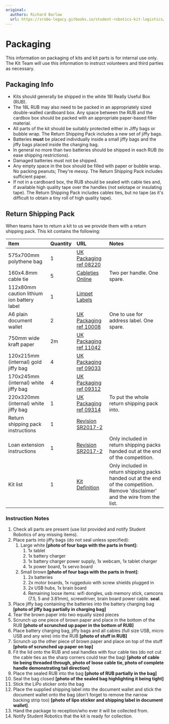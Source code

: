 ```yaml
---
original:
  authors: Richard Barlow
  url: https://srobo-legacy.gitbooks.io/student-robotics-kit-logistics/kit-transport/packaging.html
---
```

# Packaging

This information on packaging of kits and kit parts is for internal use only. The Kit Team will use this information to instruct volunteers and third parties as necessary.

## Packaging Info

* Kits should generally be shipped in the white 18l Really Useful Box (RUB).
* The 18L RUB may also need to be packed in an appropriately sized double-walled cardboard box. Any space between the RUB and the cardbox box should be packed with an appropriate paper-based filler material.
* All parts of the kit should be suitably protected either in Jiffy bags or bubble wrap. The Return Shipping Pack includes a new set of jiffy bags.
* Batteries **must** be placed individually inside a small jiffy bags and the jiffy bags placed inside the charging bag.
* In general no more than two batteries should be shipped in each RUB (to ease shipping restrictions).
* Damaged batteries must not be shipped.
* Any empty space in the box should be filled with paper or bubble wrap. No packing peanuts; They're messy. The Return Shipping Pack includes sufficient paper.
* If not in a cardboard box, the RUB should be sealed with cable ties and, if available high quality tape over the handles (not selotape or insulating tape). The Return Shipping Pack includes cables ties, but no tape (as it's difficult to obtain a tiny roll of high quality tape).

## Return Shipping Pack

When teams have to return a kit to us we provide them with a return shipping pack. This kit contains the following:

| Item | Quantity | URL | Notes |
| :--- | :--- | :--- | :--- |
| 575x700mm polythene bag | 1 | [UK Packaging ref 08220](http://www.ukpackaging.com/postal-packaging/polythene-mailing-bags/grey-polythene-mailing-bags-575x700mm-60mu) | |
| 160x4.8mm cable tie | 5 | [Cableties Online](https://www.cabletiesonline.co.uk/cable-ties-b-w/cable-ties-160mm-x-4.html) | Two per handle. One spare. |
| 112x80mm caution lithium ion battery label | 1 | [Limpet Labels](http://www.limpetlabels.co.uk/shop/view/293_Caution_Lithium_Battery_Labels/755_Caution_Lithium_Ion_Battery_Labels_%28112_x_80mm%29) |  |
| A6 plain document wallet | 2 | [UK Packaging ref 10008](http://www.ukpackaging.com/document-wallets-a6-document-enclosed-wallets-plain) | One to use for address label. One spare. |
| 750mm wide kraft paper | 2m | [UK Packaging ref 11042](http://www.ukpackaging.com/kraft-paper-rolls-imitation-kraft-kraft-paper-rolls-imitation-kraft-750mmx220m) |  |
| 120x215mm (internal) gold jiffy bag | 4 | [UK Packaging ref 09033](http://www.ukpackaging.com/arofol-classic-postal-bags-gold-2) |  |
| 170x245mm (internal) white jiffy bag | 4 | [UK Packaging ref 09312](http://www.ukpackaging.com/jiffy-earth-aware-airkraft-white-ak1-170x245mm-50-pack) |  |
| 220x320mm (internal) white jiffy bag | 1 | [UK Packaging ref 09314](http://www.ukpackaging.com/postal-packaging/jiffy-bags/jiffy-earth-aware-airkraft-white-ak3-220x320mm-50-pack) | To put the whole return shipping pack into. |
| Return shipping pack instructions | 1 | [Revision SR2017-2](https://github.com/srobo/return-shipping-pack/releases/download/SR2017-2/return-shipping-pack-instructions.pdf) |  |
| Loan extension instructions | 1 | [Revision SR2017-2](https://github.com/srobo/return-shipping-pack/releases/download/SR2017-2/loanext-instructions.pdf) | Only included in return shipping packs handed out at the end of the competition. |
| Kit list | 1 | [Kit Definition](../../hardware/kit-definition.md) | Only included in return shipping packs handed out at the end of the competition. Remove 'disclaimer'  and the wire from the list. |

### Instruction Notes

1. Check all parts are present (use list provided and notify Student Robotics of any missing items).
2. Place parts into jiffy bags (do not seal unless specified):
   1. Large white **\[photo of four bags with the parts in front\]:**
      1. 1x tablet
      2. 1x battery charger
      3. 1x battery charger power supply, 1x webcam, 1x tablet charger
      4. 1x power board, 1x servo board
   2. Small brown **\[photo of four bags with the parts in front\]**:
      1. 2x batteries
      2. 2x motor boards, 1x ruggeduio with screw shields plugged in
      3. 2x USB hubs, 1x brain board
      4. Remaining loose items: wifi dongles, usb memory stick, camcons (7.5, 5 and 3.81mm), screwdriver, brain board power cable. **seal**.
3. Place jiffy bag containing the batteries into the battery charging bag **\[photo of jiffy bag partially in charging bag\]**
4. Tear the brown paper into two equally sized pieces
5. Scrunch up one piece of brown paper and place in the bottom of the RUB **\[photo of scrunched up paper in the bottom of RUB\]**
6. Place battery charging bag, jiffy bags and all cables (full size USB, micro USB and any wire) into the RUB **\[photo of stuff in RUB\]**
7. Scrunch up the other piece of brown paper and place on top of the stuff **\[photo of scrunched up paper on top\]**
8. Fit the lid onto the RUB and seal handles with four cable ties (do not cut the cable ties as the sharp corners could tear the bag) **\[photo of cable tie being threaded through, photo of loose cable tie, photo of complete handle demonstrating tail direction\]**
9. Place the sealed RUB into the bag **\[photo of RUB partially in the bag\]**
10. Seal the bag closed **\[photo of the sealed bag highlighting it being tight\]**
11. Stick the LiPo sticker onto the bag
12. Place the supplied shipping label into the document wallet and stick the document wallet onto the bag (don't forget to remove the narrow backing strip too) **\[photo of lipo sticker and shipping label in document wallet\]**.
13. Hand the package to reception/who ever it will be collected from.
14. Notify Student Robotics that the kit is ready for collection.

